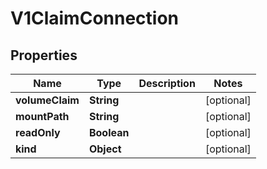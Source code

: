 
# V1ClaimConnection

## Properties
Name | Type | Description | Notes
------------ | ------------- | ------------- | -------------
**volumeClaim** | **String** |  |  [optional]
**mountPath** | **String** |  |  [optional]
**readOnly** | **Boolean** |  |  [optional]
**kind** | **Object** |  |  [optional]



